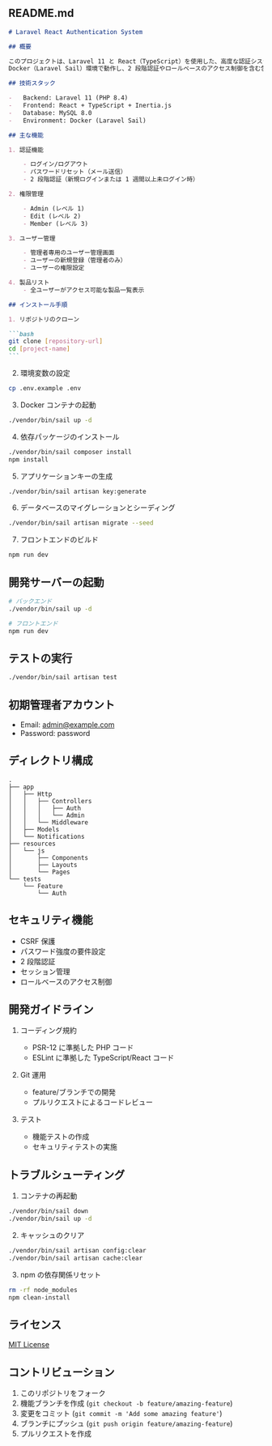 ## README.md

````markdown
# Laravel React Authentication System

## 概要

このプロジェクトは、Laravel 11 と React（TypeScript）を使用した、高度な認証システムを実装した Web アプリケーションです。
Docker（Laravel Sail）環境で動作し、2 段階認証やロールベースのアクセス制御を含む包括的な認証機能を提供します。

## 技術スタック

-   Backend: Laravel 11 (PHP 8.4)
-   Frontend: React + TypeScript + Inertia.js
-   Database: MySQL 8.0
-   Environment: Docker (Laravel Sail)

## 主な機能

1. 認証機能

    - ログイン/ログアウト
    - パスワードリセット（メール送信）
    - 2 段階認証（新規ログインまたは 1 週間以上未ログイン時）

2. 権限管理

    - Admin (レベル 1)
    - Edit (レベル 2)
    - Member (レベル 3)

3. ユーザー管理

    - 管理者専用のユーザー管理画面
    - ユーザーの新規登録（管理者のみ）
    - ユーザーの権限設定

4. 製品リスト
    - 全ユーザーがアクセス可能な製品一覧表示

## インストール手順

1. リポジトリのクローン

```bash
git clone [repository-url]
cd [project-name]
```
````

2. 環境変数の設定

```bash
cp .env.example .env
```

3. Docker コンテナの起動

```bash
./vendor/bin/sail up -d
```

4. 依存パッケージのインストール

```bash
./vendor/bin/sail composer install
npm install
```

5. アプリケーションキーの生成

```bash
./vendor/bin/sail artisan key:generate
```

6. データベースのマイグレーションとシーディング

```bash
./vendor/bin/sail artisan migrate --seed
```

7. フロントエンドのビルド

```bash
npm run dev
```

## 開発サーバーの起動

```bash
# バックエンド
./vendor/bin/sail up -d

# フロントエンド
npm run dev
```

## テストの実行

```bash
./vendor/bin/sail artisan test
```

## 初期管理者アカウント

-   Email: admin@example.com
-   Password: password

## ディレクトリ構成

```
.
├── app
│   ├── Http
│   │   ├── Controllers
│   │   │   ├── Auth
│   │   │   └── Admin
│   │   └── Middleware
│   ├── Models
│   └── Notifications
├── resources
│   └── js
│       ├── Components
│       ├── Layouts
│       └── Pages
└── tests
    └── Feature
        └── Auth
```

## セキュリティ機能

-   CSRF 保護
-   パスワード強度の要件設定
-   2 段階認証
-   セッション管理
-   ロールベースのアクセス制御

## 開発ガイドライン

1. コーディング規約

    - PSR-12 に準拠した PHP コード
    - ESLint に準拠した TypeScript/React コード

2. Git 運用

    - feature/ブランチでの開発
    - プルリクエストによるコードレビュー

3. テスト
    - 機能テストの作成
    - セキュリティテストの実施

## トラブルシューティング

1. コンテナの再起動

```bash
./vendor/bin/sail down
./vendor/bin/sail up -d
```

2. キャッシュのクリア

```bash
./vendor/bin/sail artisan config:clear
./vendor/bin/sail artisan cache:clear
```

3. npm の依存関係リセット

```bash
rm -rf node_modules
npm clean-install
```

## ライセンス

[MIT License](LICENSE)

## コントリビューション

1. このリポジトリをフォーク
2. 機能ブランチを作成 (`git checkout -b feature/amazing-feature`)
3. 変更をコミット (`git commit -m 'Add some amazing feature'`)
4. ブランチにプッシュ (`git push origin feature/amazing-feature`)
5. プルリクエストを作成
